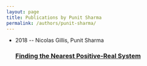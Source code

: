 ```yaml
---
layout: page
title: Publications by Punit Sharma
permalink: /authors/punit-sharma/
---
```


<ul class="post-list">
<li><span class='post-meta'>2018 -- Nicolas Gillis, Punit Sharma</span><h3><a class='post-link' href='../../finding-the-nearest-positive-real-system'>Finding the Nearest Positive-Real System</a></h3></li>

</ul>
